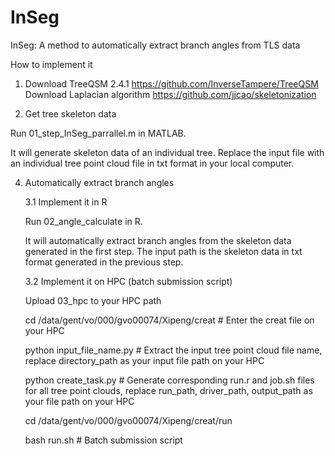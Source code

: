 # InSeg

InSeg: A method to automatically extract branch angles from TLS data

How to implement it

1. Download TreeQSM 2.4.1  https://github.com/InverseTampere/TreeQSM
   Download Laplacian algorithm  https://github.com/jjcao/skeletonization

2. Get tree skeleton data

Run 01_step_InSeg_parrallel.m in MATLAB.

It will generate skeleton data of an individual tree. Replace the input file with an individual tree point cloud file in txt format in your local computer.

4. Automatically extract branch angles
   
   3.1 Implement it in R

   Run 02_angle_calculate in R.

   It will automatically extract branch angles from the skeleton data generated in the first step. The input path is the skeleton data in txt format generated in the previous step.

   3.2 Implement it on HPC (batch submission script)

   Upload 03_hpc to your HPC path

   cd /data/gent/vo/000/gvo00074/Xipeng/creat # Enter the creat file on your HPC

   python input_file_name.py # Extract the input tree point cloud file name, replace directory_path as your input file path on your HPC

   python create_task.py # Generate corresponding run.r and job.sh files for all tree point clouds, replace run_path, driver_path, output_path as your file path on your HPC

   cd /data/gent/vo/000/gvo00074/Xipeng/creat/run

   bash run.sh # Batch submission script
